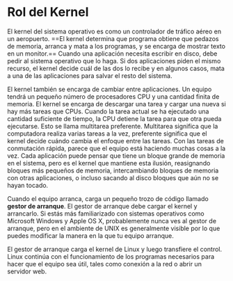 # Rol del Kernel
El kernel del sistema operativo es como un controlador de tráfico aéreo en un aeropuerto. ==El kernel determina que programa obtiene que pedazos de memoria, arranca y mata a los programas, y se encarga de mostrar texto en un monitor.== Cuando una aplicación necesita escribir en disco, debe pedir al sistema operativo que lo haga. Si dos aplicaciones piden el mismo recurso, el kernel decide cuál de las dos lo recibe y en algunos casos, mata a una de las aplicaciones para salvar el resto del sistema.

El kernel también se encarga de cambiar entre aplicaciones. Un equipo tendrá un pequeño número de procesadores CPU y una cantidad finita de memoria. El kernel se encarga de descargar una tarea y cargar una nueva si hay más tareas que CPUs. Cuando la tarea actual se ha ejecutado una cantidad suficiente de tiempo, la CPU detiene la tarea para que otra pueda ejecutarse. Esto se llama multitarea preferente. Multitarea significa que la computadora realiza varias tareas a la vez, preferente significa que el kernel decide cuándo cambia el enfoque entre las tareas. Con las tareas de conmutación rápida, parece que el equipo está haciendo muchas cosas a la vez. Cada aplicación puede pensar que tiene un bloque grande de memoria en el sistema, pero es el kernel que mantiene esta ilusión, reasignando bloques más pequeños de memoria, intercambiando bloques de memoria con otras aplicaciones, o incluso sacando al disco bloques que aún no se hayan tocado.

Cuando el equipo arranca, carga un pequeño trozo de código llamado __gestor de arranque__. El gestor de arranque debe cargar el kernel y arrancarlo. Si estás más familiarizado con sistemas operativos como Microsoft Windows y Apple OS X, probablemente nunca ves al gestor de arranque, pero en el ambiente de UNIX es generalmente visible por lo que puedes modificar la manera en la que tu equipo arranque.

El gestor de arranque carga el kernel de Linux y luego transfiere el control. Linux continúa con el funcionamiento de los programas necesarios para hacer que el equipo sea útil, tales como conexión a la red o abrir un servidor web.